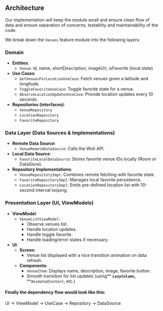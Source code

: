 ## Architecture

Our implementation will keep the module small and ensure clean flow of data and ensure separation of concerns, testablity and maintainability of the code.

We break down the `Venues` feature module into the following layers:

### Domain

* **Entities**:
  * `Venue`: id, name, shortDescription, imageUrl, isFavorite (local state)
* **Use Cases**:
  * `GetVenuesForLocationUseCase`: Fetch venues given a latitude and longitude.
  * `ToggleFavoriteUseCase`: Toggle favorite state for a venue.
  * `ObserveLocationUpdatesUseCase`: Provide location updates every 10 seconds.
* **Repositories (interfaces)**:
  * `VenueRepository`
  * `LocationRepository`
  * `FavoriteRepository`

### **Data Layer** (Data Sources & Implementations)

* **Remote Data Source**:
  * `VenueRemoteDataSource`: Calls the Wolt API.
* **Local Data Source**:
  * `FavoriteLocalDataSource`: Stores favorite venue IDs locally (Room or DataStore).
* **Repository Implementations**:
  * `VenueRepositoryImpl`: Combines remote fetching with favorite state.
  * `FavoriteRepositoryImpl`: Manages local favorite persistence.
  * `LocationRepositoryImpl`: Emits pre-defined location list with 10-second interval looping.

### **Presentation Layer** (UI, ViewModels)

* **ViewModel**:
  * `VenueListViewModel`:
    * Observe venues list.
    * Handle location updates.
    * Handle toggle favorite.
    * Handle loading/error states if necessary.
* **UI**:
  * **Screen**:
    * Venue list displayed with a nice transition animation on data refresh.
  * **Components**:
    * `VenueItem`: Displays name, description, image, favorite button.
    * Smooth transition for list updates (using** **`LazyColumn`,** **`AnimatedContent`, etc.)

#### Finally the dependency flow would look like this:

UI -> ViewModel -> UseCase -> Repository -> DataSource
